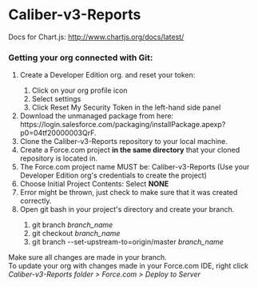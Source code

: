 # Caliber-v3-Reports

Docs for Chart.js: http://www.chartjs.org/docs/latest/

### Getting your org connected with Git:
<ol>
  <li> Create a Developer Edition org. and reset your token:  </li>
    <ol>
      <li> Click on your org profile icon</li>
      <li> Select settings </li>
      <li> Click Reset My Security Token in the left-hand side panel </li>
    </ol>
  <li> Download the unmanaged package from here: https://login.salesforce.com/packaging/installPackage.apexp?p0=04tf20000003QrF. </li>
  <li> Clone the Caliber-v3-Reports repository to your local machine. </li>
  <li> Create a Force.com project <b>in the same directory</b> that your cloned repository is located in. </li>
  <li> The Force.com project name MUST be: Caliber-v3-Reports (Use your Developer Edition org's credentials to create the project)</li>
  <li> Choose Initial Project Contents: Select <b>NONE</b></li>
  <li> Error might be thrown, just check to make sure that it was created correctly. </li>
  <li> Open git bash in your project's directory and create your branch. </li>
  <ol>
    <li> git branch <i>branch_name</i> </li>
    <li> git checkout <i>branch_name</i> </li>
    <li> git branch --set-upstream-to=origin/master <i>branch_name</i> </li>
  </ol>
</ol>
  
Make sure all changes are made in your branch.  <br/>
To update your org with changes made in your Force.com IDE, right click <i>Caliber-v3-Reports folder > Force.com > Deploy to Server</i>

<br/>
<br/>
